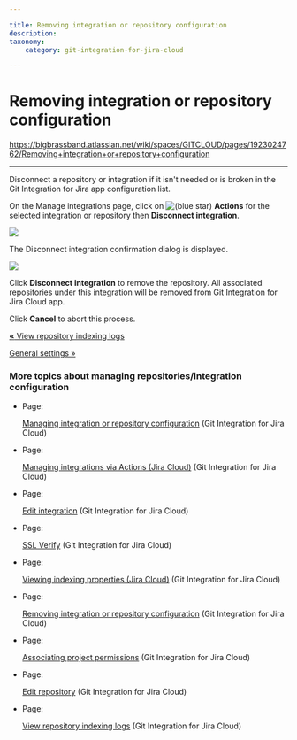 ```yaml
---

title: Removing integration or repository configuration
description:
taxonomy:
    category: git-integration-for-jira-cloud

---
```


# Removing integration or repository configuration

<https://bigbrassband.atlassian.net/wiki/spaces/GITCLOUD/pages/1923024762/Removing+integration+or+repository+configuration>

* * *

Disconnect a repository or integration if it isn't needed or is broken in the Git Integration for Jira app configuration list.

On the Manage integrations page, click on ![(blue star)](/wiki/s/-1639011364/6452/8b4898d3c114827e64ec143b4fa79bb76a6cfa5b/_/images/icons/emoticons/star_blue.png) **Actions** for the selected integration or repository then **Disconnect integration**.

![](https://bigbrassband.atlassian.net/wiki/download/thumbnails/1923024762/gitcloud-actions-disconnect-integration.png?version=1&modificationDate=1649067456908&cacheVersion=1&api=v2&width=680&height=348)

The Disconnect integration confirmation dialog is displayed.

![](https://bigbrassband.atlassian.net/wiki/download/thumbnails/1923024762/gitcloud-actions-disconnect-integration-dlg-prompt.png?version=1&modificationDate=1649067879121&cacheVersion=1&api=v2&width=453&height=249)

Click **Disconnect integration** to remove the repository. All associated repositories under this integration will be removed from Git Integration for Jira Cloud app.

Click **Cancel** to abort this process.

[**«** View repository indexing logs](/wiki/spaces/GITCLOUD/pages/2013626625/View+repository+indexing+logs)

[General settings »](/wiki/spaces/GITCLOUD/pages/1923025087/General+settings+for+administrators)

### More topics about managing repositories/integration configuration

*   Page:
    
    [Managing integration or repository configuration](/wiki/spaces/GITCLOUD/pages/1923024455/Managing+integration+or+repository+configuration) (Git Integration for Jira Cloud)
    
*   Page:
    
    [Managing integrations via Actions (Jira Cloud)](/wiki/spaces/GITCLOUD/pages/1923024517) (Git Integration for Jira Cloud)
    
*   Page:
    
    [Edit integration](/wiki/spaces/GITCLOUD/pages/1923024559/Edit+integration) (Git Integration for Jira Cloud)
    
*   Page:
    
    [SSL Verify](/wiki/spaces/GITCLOUD/pages/1923024654/SSL+Verify) (Git Integration for Jira Cloud)
    
*   Page:
    
    [Viewing indexing properties (Jira Cloud)](/wiki/spaces/GITCLOUD/pages/1923024741) (Git Integration for Jira Cloud)
    
*   Page:
    
    [Removing integration or repository configuration](/wiki/spaces/GITCLOUD/pages/1923024762/Removing+integration+or+repository+configuration) (Git Integration for Jira Cloud)
    
*   Page:
    
    [Associating project permissions](/wiki/spaces/GITCLOUD/pages/1923024786/Associating+project+permissions) (Git Integration for Jira Cloud)
    
*   Page:
    
    [Edit repository](/wiki/spaces/GITCLOUD/pages/1977384961/Edit+repository) (Git Integration for Jira Cloud)
    
*   Page:
    
    [View repository indexing logs](/wiki/spaces/GITCLOUD/pages/2013626625/View+repository+indexing+logs) (Git Integration for Jira Cloud)